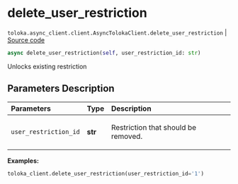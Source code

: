 # delete_user_restriction
`toloka.async_client.client.AsyncTolokaClient.delete_user_restriction` | [Source code](https://github.com/Toloka/toloka-kit/blob/v1.1.1/src/async_client/client.py#L0)

```python
async delete_user_restriction(self, user_restriction_id: str)
```

Unlocks existing restriction

## Parameters Description

| Parameters | Type | Description |
| :----------| :----| :-----------|
`user_restriction_id`|**str**|<p>Restriction that should be removed.</p>

**Examples:**


```python
toloka_client.delete_user_restriction(user_restriction_id='1')
```
